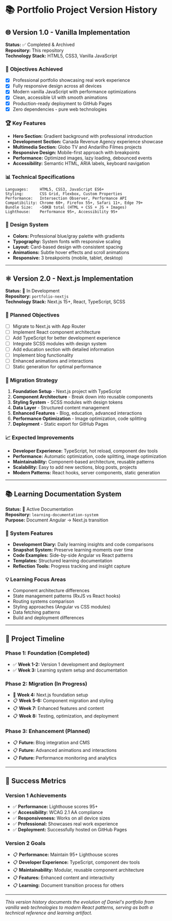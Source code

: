 # 📚 Portfolio Project Version History

## 🌐 Version 1.0 - Vanilla Implementation
**Status:** ✅ Completed & Archived  
**Repository:** This repository  
**Technology Stack:** HTML5, CSS3, Vanilla JavaScript  

### 🎯 **Objectives Achieved**
- [x] Professional portfolio showcasing real work experience
- [x] Fully responsive design across all devices
- [x] Modern vanilla JavaScript with performance optimizations
- [x] Clean, accessible UI with smooth animations
- [x] Production-ready deployment to GitHub Pages
- [x] Zero dependencies - pure web technologies

### 🏆 **Key Features**
- **Hero Section:** Gradient background with professional introduction
- **Development Section:** Canada Revenue Agency experience showcase
- **Multimedia Section:** Globo TV and Andarilho Filmes projects
- **Responsive Design:** Mobile-first approach with breakpoints
- **Performance:** Optimized images, lazy loading, debounced events
- **Accessibility:** Semantic HTML, ARIA labels, keyboard navigation

### 📊 **Technical Specifications**
```
Languages:     HTML5, CSS3, JavaScript ES6+
Styling:       CSS Grid, Flexbox, Custom Properties
Performance:   Intersection Observer, Performance API
Compatibility: Chrome 60+, Firefox 55+, Safari 11+, Edge 79+
Bundle Size:   ~50KB total (HTML + CSS + JS + Images)
Lighthouse:    Performance 95+, Accessibility 95+
```

### 🎨 **Design System**
- **Colors:** Professional blue/gray palette with gradients
- **Typography:** System fonts with responsive scaling
- **Layout:** Card-based design with consistent spacing
- **Animations:** Subtle hover effects and scroll animations
- **Responsive:** 3 breakpoints (mobile, tablet, desktop)

---

## ⚛️ Version 2.0 - Next.js Implementation  
**Status:** 🚧 In Development  
**Repository:** `portfolio-nextjs`  
**Technology Stack:** Next.js 15+, React, TypeScript, SCSS  

### 🎯 **Planned Objectives**
- [ ] Migrate to Next.js with App Router
- [ ] Implement React component architecture
- [ ] Add TypeScript for better development experience
- [ ] Integrate SCSS modules with design system
- [ ] Add education section with detailed information
- [ ] Implement blog functionality
- [ ] Enhanced animations and interactions
- [ ] Static generation for optimal performance

### 🔄 **Migration Strategy**
1. **Foundation Setup** - Next.js project with TypeScript
2. **Component Architecture** - Break down into reusable components
3. **Styling System** - SCSS modules with design tokens
4. **Data Layer** - Structured content management
5. **Enhanced Features** - Blog, education, advanced interactions
6. **Performance Optimization** - Image optimization, code splitting
7. **Deployment** - Static export for GitHub Pages

### 📈 **Expected Improvements**
- **Developer Experience:** TypeScript, hot reload, component dev tools
- **Performance:** Automatic optimization, code splitting, image optimization
- **Maintainability:** Component-based architecture, reusable patterns
- **Scalability:** Easy to add new sections, blog posts, projects
- **Modern Patterns:** React hooks, server components, static generation

---

## 📚 Learning Documentation System
**Status:** 📖 Active Documentation  
**Repository:** `learning-documentation-system`  
**Purpose:** Document Angular → Next.js transition  

### 🎯 **System Features**
- **Development Diary:** Daily learning insights and code comparisons
- **Snapshot System:** Preserve learning moments over time
- **Code Examples:** Side-by-side Angular vs React patterns
- **Templates:** Structured learning documentation
- **Reflection Tools:** Progress tracking and insight capture

### 💡 **Learning Focus Areas**
- Component architecture differences
- State management patterns (RxJS vs React hooks)
- Routing systems comparison
- Styling approaches (Angular vs CSS modules)
- Data fetching patterns
- Build and deployment differences

---

## 🚀 **Project Timeline**

### Phase 1: Foundation (Completed)
- ✅ **Week 1-2:** Version 1 development and deployment
- ✅ **Week 3:** Learning system setup and documentation

### Phase 2: Migration (In Progress)  
- 🚧 **Week 4:** Next.js foundation setup
- 📋 **Week 5-6:** Component migration and styling
- 📋 **Week 7:** Enhanced features and content
- 📋 **Week 8:** Testing, optimization, and deployment

### Phase 3: Enhancement (Planned)
- 📋 **Future:** Blog integration and CMS
- 📋 **Future:** Advanced animations and interactions
- 📋 **Future:** Performance monitoring and analytics

---

## 🎯 **Success Metrics**

### Version 1 Achievements
- ✅ **Performance:** Lighthouse scores 95+
- ✅ **Accessibility:** WCAG 2.1 AA compliance
- ✅ **Responsiveness:** Works on all device sizes
- ✅ **Professional:** Showcases real work experience
- ✅ **Deployment:** Successfully hosted on GitHub Pages

### Version 2 Goals
- 📋 **Performance:** Maintain 95+ Lighthouse scores
- 📋 **Developer Experience:** TypeScript, component dev tools
- 📋 **Maintainability:** Modular, reusable component architecture
- 📋 **Features:** Enhanced content and interactivity
- 📋 **Learning:** Document transition process for others

---

*This version history documents the evolution of Daniel's portfolio from vanilla web technologies to modern React patterns, serving as both a technical reference and learning artifact.*